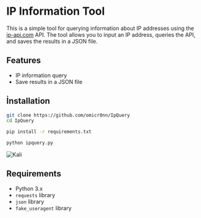 # IP Information Tool

This is a simple tool for querying information about IP addresses using the [ip-api.com](http://ip-api.com) API. The tool allows you to input an IP address, queries the API, and saves the results in a JSON file.

## Features

- IP information query
- Save results in a JSON file

## İnstallation

```bash
git clone https://github.com/omicr0nn/IpQuery
cd IpQuery
```
```bash
pip install -r requirements.txt
```
```bash
python ipquery.py
```
![Kali](https://www.hizliresim.com/9vjp0qa.png)

## Requirements

- Python 3.x
- `requests` library
- `json` library
- `fake_useragent` library
